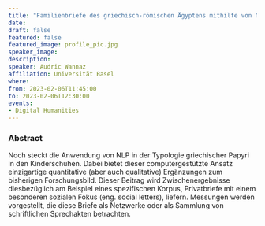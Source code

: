 ```yaml
---
title: "Familienbriefe des griechisch-römischen Ägyptens mithilfe von NLP untersuchen: Messungen von Netzwerken und Sprechakten."
date:
draft: false
featured: false
featured_image: profile_pic.jpg
speaker_image:
description:
speaker: Audric Wannaz
affiliation: Universität Basel
where:
from: 2023-02-06T11:45:00
to: 2023-02-06T12:30:00
events:
- Digital Humanities
---
```


### Abstract

Noch steckt die Anwendung von NLP in der Typologie griechischer Papyri in den Kinderschuhen. Dabei bietet dieser computergestützte Ansatz einzigartige quantitative (aber auch qualitative) Ergänzungen zum bisherigen Forschungsbild. Dieser Beitrag wird Zwischenergebnisse diesbezüglich am Beispiel eines spezifischen Korpus, Privatbriefe mit einem besonderen sozialen Fokus (eng. social letters), liefern. Messungen werden vorgestellt, die diese Briefe als Netzwerke oder als Sammlung von schriftlichen Sprechakten betrachten.
